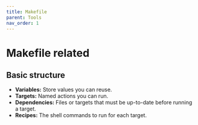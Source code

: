 ```yaml
---
title: Makefile
parent: Tools
nav_order: 1
---
```


# Makefile related
## Basic structure
  * **Variables:** Store values you can reuse.
  * **Targets:** Named actions you can run.
  * **Dependencies:** Files or targets that must be up-to-date before running a target.
  * **Recipes:** The shell commands to run for each target.
